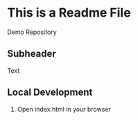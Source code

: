 # This is a Readme File

Demo Repository

## Subheader

Text

## Local Development

1. Open index.html in your browser
